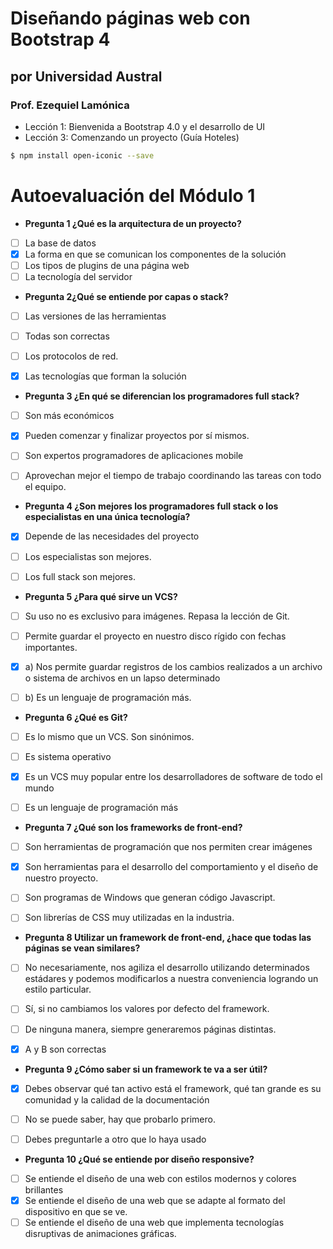 # Diseñando páginas web con Bootstrap 4

## por Universidad Austral
### Prof. Ezequiel Lamónica

- Lección 1: Bienvenida a Bootstrap 4.0 y el desarrollo de UI
- Lección 3: Comenzando un proyecto (Guía Hoteles)

```sh
$ npm install open-iconic --save
```

# Autoevaluación del Módulo 1

- **Pregunta 1 ¿Qué es la arquitectura de un proyecto?**

- [ ] La base de datos
- [x] La forma en que se comunican los componentes de la solución
- [ ] Los tipos de plugins de una página web
- [ ] La tecnología del servidor

- **Pregunta 2¿Qué se entiende por capas o stack?**


- [ ] Las versiones de las herramientas
- [ ] Todas son correctas
- [ ] Los protocolos de red.
- [x] Las tecnologías que forman la solución


- **Pregunta 3 ¿En qué se diferencian los programadores full stack?**


- [ ] Son más económicos
- [x] Pueden comenzar y finalizar proyectos por sí mismos.
- [ ] Son expertos programadores de aplicaciones mobile
- [ ] Aprovechan mejor el tiempo de trabajo coordinando las tareas con todo el equipo.


- **Pregunta 4 ¿Son mejores los programadores full stack o los especialistas en una única tecnología?**


- [x] Depende de las necesidades del proyecto
- [ ] Los especialistas son mejores.
- [ ] Los full stack son mejores.


- **Pregunta 5 ¿Para qué sirve un VCS?**


- [ ] Su uso no es exclusivo para imágenes. Repasa la lección de Git.
- [ ] Permite guardar el proyecto en nuestro disco rígido con fechas importantes.
- [x] a) Nos permite guardar registros de los cambios realizados a un archivo o sistema de archivos en un lapso determinado
- [ ] b) Es un lenguaje de programación más.


- **Pregunta 6 ¿Qué es Git?**


- [ ] Es lo mismo que un VCS. Son sinónimos.
- [ ] Es sistema operativo
- [x] Es un VCS muy popular entre los desarrolladores de software de todo el mundo
- [ ] Es un lenguaje de programación más


- **Pregunta 7 ¿Qué son los frameworks de front-end?**


- [ ] Son herramientas de programación que nos permiten crear imágenes
- [x] Son herramientas para el desarrollo del comportamiento y el diseño de nuestro proyecto.
- [ ] Son programas de Windows que generan código Javascript.
- [ ] Son librerías de CSS muy utilizadas en la industria.


- **Pregunta 8 Utilizar un framework de front-end, ¿hace que todas las páginas se vean similares?**


- [ ] No necesariamente, nos agiliza el desarrollo utilizando determinados estádares y podemos modificarlos a nuestra conveniencia logrando un estilo particular.
- [ ] Sí, si no cambiamos los valores por defecto del framework.
- [ ] De ninguna manera, siempre generaremos páginas distintas.
- [x] A y B son correctas


- **Pregunta 9 ¿Cómo saber si un framework te va a ser útil?**


- [x] Debes observar qué tan activo está el framework, qué tan grande es su comunidad y la calidad de la documentación
- [ ] No se puede saber, hay que probarlo primero.
- [ ] Debes preguntarle a otro que lo haya usado


- **Pregunta 10 ¿Qué se entiende por diseño responsive?**


- [ ] Se entiende el diseño de una web con estilos modernos y colores brillantes
- [x] Se entiende el diseño de una web que se adapte al formato del dispositivo en que se ve.
- [ ] Se entiende el diseño de una web que implementa tecnologías disruptivas de animaciones gráficas.
